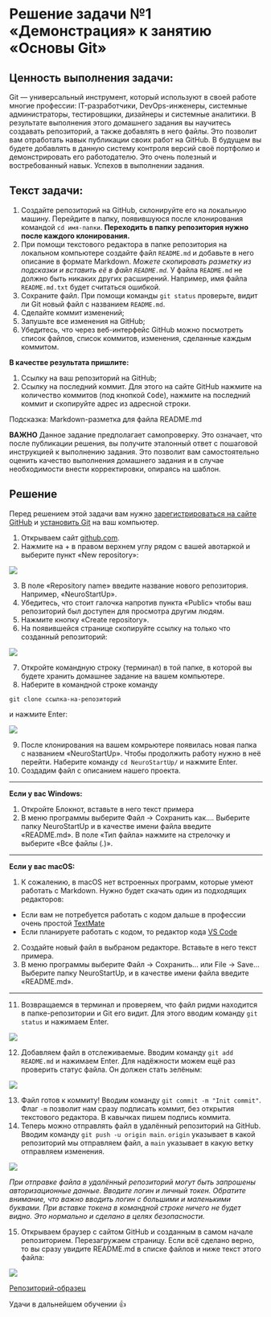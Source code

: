 # Решение задачи №1 «Демонстрация» к занятию «Основы Git»

## Ценность выполнения задачи:
Git — универсальный инструмент, который используют в своей работе многие профессии: IT-разработчики, DevOps-инженеры, cистемные администраторы, тестировщики, дизайнеры и системные аналитики.  В результате выполнения этого домашнего задания вы научитесь создавать репозиторий, а также добавлять в него файлы. Это позволит вам отработать навык публикации своих работ на GitHub. В будущем вы будете добавлять в данную систему контроля версий своё портфолио и демонстрировать его работодателю. Это очень полезный и востребованный навык. Успехов в выполнении задания. 

## Текст задачи:

1. Создайте репозиторий на GitHub, склонируйте его на локальную машину. Перейдите в папку, появившуюся после клонирования командой `cd имя-папки`. 
**Переходить в папку репозитория нужно после каждого клонирования.**
1. При помощи текстового редактора в папке репозитория на локальном компьютере создайте файл `README.md` и добавьте в него описание в формате Markdown. 
_Можете скопировать разметку из подсказки и вставить её в файл `README.md`._
У файла `README.md` не должно быть никаких других расширений. Например, имя файла `README.md.txt` будет считаться ошибкой.
1. Сохраните файл. При помощи команды `git status` проверьте, видит ли Git новый файл с названием `README.md`.
1. Сделайте коммит изменений; 
1. Запушьте все изменения на GitHub;
1. Убедитесь, что через веб-интерфейс GitHub можно посмотреть список файлов, список коммитов, изменения, сделанные каждым коммитом.

**В качестве результата пришлите:** 
1. Ссылку на ваш репозиторий на GitHub;
1. Ссылку на последний коммит. Для этого на сайте GitHub нажмите на количество коммитов (под кнопкой <kbd>Code</kbd>), нажмите на последний коммит и скопируйте адрес из адресной строки.

Подсказка: Markdown-разметка для файла README.md</summary>
    
**ВАЖНО** 
Данное задание предполагает самопроверку. Это означает, что после публикации решения, вы получите эталонный ответ с пошаговой инструкцией к выполнению задания. Это позволит вам самостоятельно оценить качество выполнения домашнего задания и в случае необходимости внести корректировки, опираясь на шаблон.  
    
## Решение

Перед решением этой задачи вам нужно [зарегистрироваться на сайте GitHub](https://github.com/netology-code/guides/tree/master/github) и [установить Git](https://github.com/netology-code/guides/tree/master/git) на ваш компьютер.

1. Открываем сайт [github.com](https://github.com). 
2. Нажмите на + в правом верхнем углу рядом с вашей авотаркой и выберите пункт «New repository»:

![](images/new-repository.png)

3. В поле «Repository name» введите название нового репозитория. Например, «NeuroStartUp».
4. Убедитесь, что стоит галочка напротив пункта «Public» чтобы ваш репозиторий был доступен для просмотра другим людям.
5. Нажмите кнопку «Create repository».
6. На появившейся странице скопируйте ссылку на только что созданный репозиторий:

![](images/link.png)

7. Откройте командную строку (терминал) в той папке, в которой вы будете хранить домашнее задание на вашем компьютере.
8. Наберите в командной строке команду

```
git clone ссылка-на-репозиторий
```

и нажмите Enter:

![](images/clone.png)

9. После клонирования на вашем комрьютере появилась новая папка с названием «NeuroStartUp». Чтобы продолжить работу нужно в неё перейти. Наберите команду `cd NeuroStartUp/` и нажмите Enter.
10. Создадим файл с описанием нашего проекта. 

---

**Если у вас Windows:** 
    
1. Откройте Блокнот, вставьте в него текст примера 
2. В меню программы выберите Файл → Сохранить как…. Выберите папку NeuroStartUp и в качестве имени файла введите «README.md». В поле «Тип файла» нажмите на стрелочку и выберите «Все файлы (*.*)».

---

**Если у вас macOS:**

1. К сожалению, в macOS нет встроенных программ, которые умеют работать с Markdown. Нужно будет скачать один из подходящих редакторов:
- Если вам не потребуется работать с кодом дальше в профессии очень простой [TextMate](https://macromates.com)
- Если планируете работать с кодом, то редактор кода [VS Code](https://code.visualstudio.com)
2. Создайте новый файл в выбраном редакторе. Вставьте в него текст примера.
3. В меню программы выберите Файл → Сохранить… или File → Save… Выберите папку NeuroStartUp, и в качестве имени файла введите «README.md».

---

11. Возвращаемся в терминал и проверяем, что файл ридми находится в папке-репозитории и Git его видит. Для этого вводим команду `git status` и нажимаем Enter.

![](images/status.png)

12. Добавляем файл в отслеживаемые. Вводим команду `git add README.md` и нажимаем Enter. Для надёжности можем ещё раз проверить статус файла. Он должен стать зелёным:

![](images/add.png)

13. Файл готов к коммиту! Вводим команду `git commit -m "Init commit"`. Флаг `-m` позволит нам сразу подписать коммит, без открытия текстового редактора. В кавычках пишем подпись коммита.
14. Теперь можно отправлять файл в удалённый репозиторий на GitHub. Вводим команду `git push -u origin main`. `origin` указывает в какой репозиторий мы отправляем файл, а `main` указывает в какую ветку отправляем изменения.

![](images/push.png)

_При отправке файла в удалённый репозиторий могут быть запрошены авторизационные данные. Вводите логин и личный токен. Обратите внимание, что важно вводить логин с большими и маленькими буквами. При вставке токена в командной строке ничего не будет видно. Это нормально и сделано в целях безопасности._

15. Открываем браузер с сайтом GitHub и созданным в самом начале репозиторием. Перезагружаем страницу. Если всё сделано верно, то вы сразу увидите README.md в списке файлов и ниже текст этого файла:

![](images/ready.png)

[Репозиторий-образец](https://github.com/netology-code/NeuroStartUp)

Удачи в дальнейшем обучении 👍
